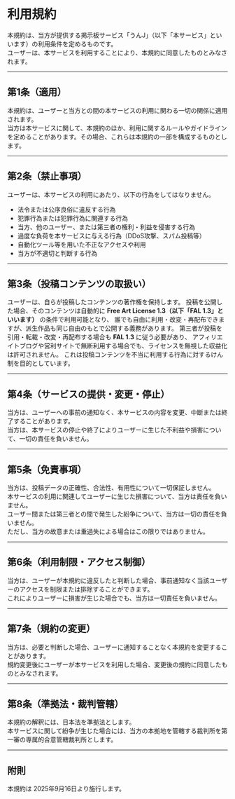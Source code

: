 # 利用規約

本規約は、当方が提供する掲示板サービス「うんJ」（以下「本サービス」といいます）の利用条件を定めるものです。  
ユーザーは、本サービスを利用することにより、本規約に同意したものとみなされます。  

---

## 第1条（適用）

本規約は、ユーザーと当方との間の本サービスの利用に関わる一切の関係に適用されます。  
当方は本サービスに関して、本規約のほか、利用に関するルールやガイドラインを定めることがあります。その場合、これらは本規約の一部を構成するものとします。  

---

## 第2条（禁止事項）

ユーザーは、本サービスの利用にあたり、以下の行為をしてはなりません。  

- 法令または公序良俗に違反する行為  
- 犯罪行為または犯罪行為に関連する行為  
- 当方、他のユーザー、または第三者の権利・利益を侵害する行為  
- 過度な負荷を本サービスに与える行為（DDoS攻撃、スパム投稿等）  
- 自動化ツール等を用いた不正なアクセスや利用  
- 当方が不適切と判断する行為  

---

## 第3条（投稿コンテンツの取扱い）

ユーザーは、自らが投稿したコンテンツの著作権を保持します。
投稿を公開した場合、そのコンテンツは自動的に **Free Art License 1.3（以下「FAL 1.3」といいます）** の条件で利用可能となり、
誰でも自由に利用・改変・再配布できますが、派生作品も同じ自由のもとで公開する義務があります。
第三者が投稿を引用・転載・改変・再配布する場合も **FAL 1.3** に従う必要があり、
アフィリエイトブログや営利サイトで無断利用する場合でも、ライセンスを無視した収益化は許可されません。
これは投稿コンテンツを不当に利用する行為に対するけん制を目的としています。

---

## 第4条（サービスの提供・変更・停止）

当方は、ユーザーへの事前の通知なく、本サービスの内容を変更、中断または終了することがあります。  
当方は、本サービスの停止や終了によりユーザーに生じた不利益や損害について、一切の責任を負いません。  

---

## 第5条（免責事項）

当方は、投稿データの正確性、合法性、有用性について一切保証しません。  
本サービスの利用に関連してユーザーに生じた損害について、当方は責任を負いません。  
ユーザー間または第三者との間で発生した紛争について、当方は一切の責任を負いません。  
ただし、当方の故意または重過失による場合はこの限りではありません。  

---

## 第6条（利用制限・アクセス制御）

当方は、ユーザーが本規約に違反したと判断した場合、事前通知なく当該ユーザーのアクセスを制限または排除することができます。  
これによりユーザーに損害が生じた場合でも、当方は一切責任を負いません。  

---

## 第7条（規約の変更）

当方は、必要と判断した場合、ユーザーに通知することなく本規約を変更することがあります。  
規約変更後にユーザーが本サービスを利用した場合、変更後の規約に同意したものとみなされます。  

---

## 第8条（準拠法・裁判管轄）

本規約の解釈には、日本法を準拠法とします。  
本サービスに関して紛争が生じた場合には、当方の本拠地を管轄する裁判所を第一審の専属的合意管轄裁判所とします。  

---

## 附則

本規約は 2025年9月16日より施行します。  
